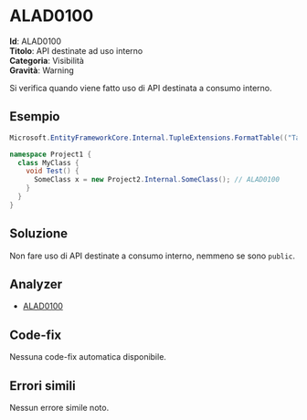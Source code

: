 <!--
SPDX-FileCopyrightText: 2022 ALAD SRL <info@alad.cloud>

SPDX-License-Identifier: MIT
-->

# ALAD0100

**Id**: ALAD0100\
**Titolo**: API destinate ad uso interno\
**Categoria**: Visibilità\
**Gravità**: Warning

Si verifica quando viene fatto uso di API destinata a consumo interno.


## Esempio

```csharp
Microsoft.EntityFrameworkCore.Internal.TupleExtensions.FormatTable(("Table", "Schema")); // ALAD0100
```

```csharp
namespace Project1 {
  class MyClass {
    void Test() {
      SomeClass x = new Project2.Internal.SomeClass(); // ALAD0100
    }
  }
}
```


## Soluzione

Non fare uso di API destinate a consumo interno, nemmeno se sono `public`.


## Analyzer

* [ALAD0100](../../src/Alad.CodeAnalyzer/Visibility/InternalApiUsageAnalyzer.cs)


## Code-fix

Nessuna code-fix automatica disponibile.


## Errori simili

Nessun errore simile noto.
